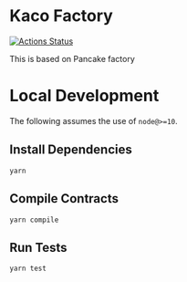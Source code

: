# Kaco Factory

[![Actions Status](https://github.com/pancakeswap/pancake-swap-core/workflows/CI/badge.svg)](https://github.com/pancakeswap/pancake-swap-core/actions)

This is based on Pancake factory

# Local Development

The following assumes the use of `node@>=10`.

## Install Dependencies

`yarn`

## Compile Contracts

`yarn compile`

## Run Tests

`yarn test`
